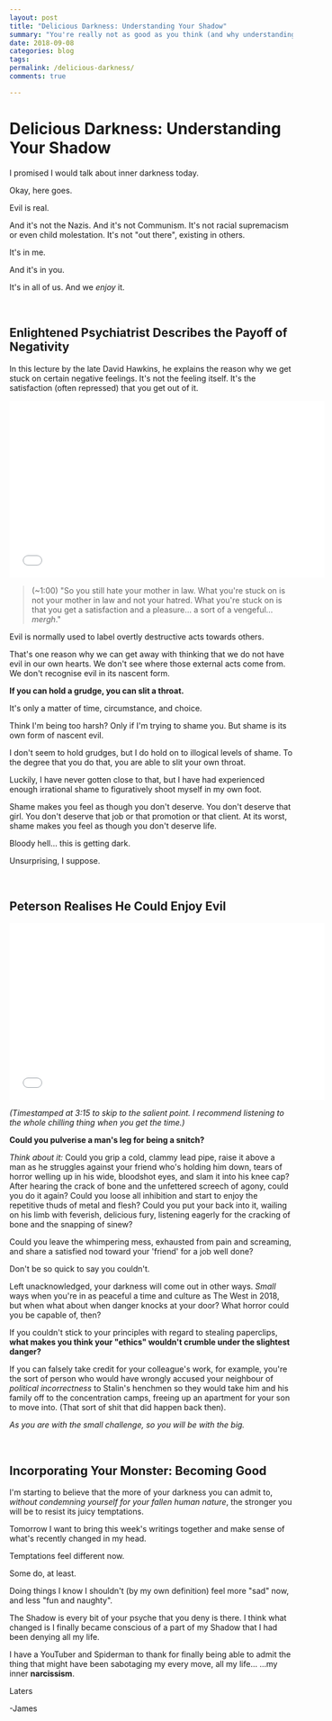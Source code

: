 ```yaml
---
layout: post
title: "Delicious Darkness: Understanding Your Shadow"
summary: "You're really not as good as you think (and why understanding that might free you from evil and self-destruction)."
date: 2018-09-08
categories: blog
tags: 
permalink: /delicious-darkness/
comments: true

---
```


# Delicious Darkness: Understanding Your Shadow
I promised I would talk about inner darkness today. 

Okay, here goes.

Evil is real. 

And it's not the Nazis. And it's not Communism. It's not racial supremacism or even child molestation. It's not "out there", existing in others. 

It's in me.

And it's in you.

It's in all of us. And we *enjoy* it.

&nbsp;

## Enlightened Psychiatrist Describes the Payoff of Negativity
In this lecture by the late David Hawkins, he explains the reason why we get stuck on certain negative feelings. It's not the feeling itself. It's the satisfaction (often repressed) that you get out of it.

<iframe width="560" height="315" src="//www.youtube.com/embed/_DAtMAmrwMk" frameborder="0"> </iframe>

> (~1:00) "So you still hate your mother in law. What you're stuck on is not your mother in law and not your hatred. What you're stuck on is that you get a satisfaction and a pleasure… a sort of a vengeful… *mergh*."

Evil is normally used to label overtly destructive acts towards others. 

That's one reason why we can get away with thinking that we do not have evil in our own hearts. We don't see where those external acts come from. We don't recognise evil in its nascent form.

**If you can hold a grudge, you can slit a throat.**

It's only a matter of time, circumstance, and choice.

Think I'm being too harsh? Only if I'm trying to shame you. But shame is its own form of nascent evil.

I don't seem to hold grudges, but I do hold on to illogical levels of shame. To the degree that you do that, you are able to slit your own throat.

Luckily, I have never gotten close to that, but I have had experienced enough irrational shame to figuratively shoot myself in my own foot.

Shame makes you feel as though you don't deserve. You don't deserve that girl. You don't deserve that job or that promotion or that client. At its worst, shame makes you feel as though you don't deserve life.

Bloody hell… this is getting dark.

Unsurprising, I suppose.

&nbsp;

## Peterson Realises He Could Enjoy Evil

<iframe width="560" height="315" src="//www.youtube.com/embed/aWojVJKdh1M?start=205" frameborder="0"> </iframe>

*(Timestamped at 3:15 to skip to the salient point. I recommend listening to the whole chilling thing when you get the time.)*

**Could you pulverise a man's leg for being a snitch?**

*Think about it:* Could you grip a cold, clammy lead pipe, raise it above a man as he struggles against your friend who's holding him down, tears of horror welling up in his wide, bloodshot eyes, and slam it into his knee cap? After hearing the crack of bone and the unfettered screech of agony, could you do it again? Could you loose all inhibition and start to enjoy the repetitive thuds of metal and flesh? Could you put your back into it, wailing on his limb with feverish, delicious fury, listening eagerly for the cracking of bone and the snapping of sinew?

Could you leave the whimpering mess, exhausted from pain and screaming, and share a satisfied nod toward your 'friend' for a job well done?

Don't be so quick to say you couldn't.

Left unacknowledged, your darkness will come out in other ways. *Small* ways when you're in as peaceful a time and culture as The West in 2018, but when what about when danger knocks at your door? What horror could you be capable of, then?

If you couldn't stick to your principles with regard to stealing paperclips, **what makes you think your "ethics" wouldn't crumble under the slightest danger?** 

If you can falsely take credit for your colleague's work, for example, you're the sort of person who would have wrongly accused your neighbour of *political incorrectness* to Stalin's henchmen so they would take him and his family off to the concentration camps, freeing up an apartment for your son to move into. (That sort of shit that did happen back then). 

*As you are with the small challenge, so you will be with the big.* 

&nbsp;

## Incorporating Your Monster: Becoming Good
I'm starting to believe that the more of your darkness you can admit to, *without condemning yourself for your fallen human nature*, the stronger you will be to resist its juicy temptations. 

Tomorrow I want to bring this week's writings together and make sense of what's recently changed in my head. 

Temptations feel different now.

Some do, at least.

Doing things I know I shouldn't (by my own definition) feel more "sad" now, and less "fun and naughty". 

The Shadow is every bit of your psyche that you deny is there. I think what changed is I finally became conscious of a part of my Shadow that I had been denying all my life. 

I have a YouTuber and Spiderman to thank for finally being able to admit the thing that might have been sabotaging my every move, all my life…
…my inner **narcissism**.

Laters

-James

